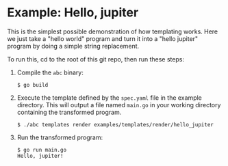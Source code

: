 # Example: Hello, jupiter

This is the simplest possible demonstration of how templating works. Here we
just take a "hello world" program and turn it into a "hello jupiter" program
by doing a simple string replacement.

To run this, cd to the root of this git repo, then run these steps:

1. Compile the `abc` binary:

    ```shell
    $ go build
    ```

1. Execute the template defined by the `spec.yaml` file in the example directory.
This will output a file named `main.go` in your working directory containing
the transformed program.

    ```shell
    $ ./abc templates render examples/templates/render/hello_jupiter
    ```

1. Run the transformed program:

    ```shell
    $ go run main.go
    Hello, jupiter!
    ```
